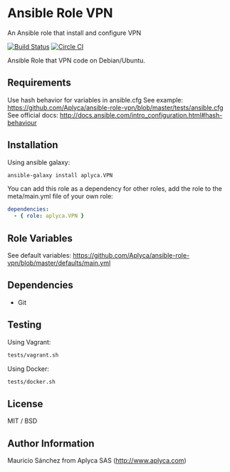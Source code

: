 Ansible Role VPN
====================

An Ansible role that install and configure VPN

[![Build Status](https://travis-ci.org/Aplyca/ansible-role-vpn.svg?branch=master)](https://travis-ci.org/Aplyca/ansible-role-vpn)
[![Circle CI](https://circleci.com/gh/Aplyca/ansible-role-vpn.svg?style=svg)](https://circleci.com/gh/Aplyca/ansible-role-vpn)

Ansible Role that VPN code on Debian/Ubuntu.

Requirements
------------

Use hash behavior for variables in ansible.cfg
See example: https://github.com/Aplyca/ansible-role-vpn/blob/master/tests/ansible.cfg
See official docs: http://docs.ansible.com/intro_configuration.html#hash-behaviour

Installation
------------

Using ansible galaxy:
```bash
ansible-galaxy install aplyca.VPN
```
You can add this role as a dependency for other roles, add the role to the meta/main.yml file of your own role:
```yaml
dependencies:
  - { role: aplyca.VPN }
```

Role Variables
--------------
See default variables: https://github.com/Aplyca/ansible-role-vpn/blob/master/defaults/main.yml

Dependencies
------------

- Git

Testing
-------
Using Vagrant:

```bash
tests/vagrant.sh
```

Using Docker:

```bash
tests/docker.sh
```

License
-------

MIT / BSD

Author Information
------------------

Mauricio Sánchez from Aplyca SAS (http://www.aplyca.com)
